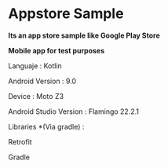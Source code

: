 # Appstore Sample
**Its an app store sample like Google Play Store**


**Mobile app for test purposes**

Languaje : Kotlin

Android Version : 9.0

Device : Moto Z3

Android Studio Version : Flamingo 22.2.1

Libraries *(Via gradle) :

Retrofit

Gradle
